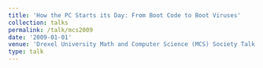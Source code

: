 ```yaml
---
title: 'How the PC Starts its Day: From Boot Code to Boot Viruses'
collection: talks
permalink: /talk/mcs2009
date: '2009-01-01'
venue: 'Drexel University Math and Computer Science (MCS) Society Talk'
type: talk
---
```



